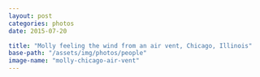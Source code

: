 ```yaml
---
layout: post
categories: photos
date: 2015-07-20

title: "Molly feeling the wind from an air vent, Chicago, Illinois"
base-path: "/assets/img/photos/people"
image-name: "molly-chicago-air-vent"
---
```

